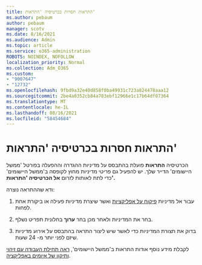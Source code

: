 ```yaml
---
title: התראות חסרות בכרטיסיה 'התראות'
ms.author: pebaum
author: pebaum
manager: scotv
ms.date: 8/16/2021
ms.audience: Admin
ms.topic: article
ms.service: o365-administration
ROBOTS: NOINDEX, NOFOLLOW
localization_priority: Normal
ms.collection: Adm_O365
ms.custom:
- "9007647"
- "12732"
ms.openlocfilehash: 9fbd9a32e40d858f0ba49931c723a824478aaa12
ms.sourcegitcommit: 2be4a0352cb84a703ebf12966e1c17b64df07364
ms.translationtype: MT
ms.contentlocale: he-IL
ms.lasthandoff: 08/16/2021
ms.locfileid: "58454684"
---
```

# <a name="alerts-missing-from-alerts-tab"></a>התראות חסרות בכרטיסיה 'התראות'

הכרטיסיה **התראות** פועלת בהתבסס על מדיניות ההגדרה וההפעלה בפורטל 'ממשל היישומים' הדייר שלך. יש להפעיל גם פריטי מדיניות מחוץ לקופסה ב'ממשל היישומים' כדי לתת לאותות לזרום **אל הכרטיסיה 'התראות'.** 

ודא שההתראה נוצרה:

1. עבור אל מדיניות [פיקוח על אפליקציות](https://compliance.microsoft.com/m365appprotection?viewid=policies) ואשר שיצרת מדיניות פעילה או ביקורת אחת לפחות.

1. בחר את המדיניות ולאחר מכן בחר **ערוך** בחלונית תפריט נשלף. 

1. בדוק את תצורת המדיניות כדי לאשר שיש ליצור התראה בהתבסס על אירוע מדיניות שיזם לפני יותר מ- 24 שעות.

לקבלת מידע נוסף אודות התראות ב'ממשל היישומים', [ראה תחילת העבודה עם זיהוי ותיקון של איומים באפליקציה](https://docs.microsoft.com/microsoft-365/compliance/app-governance-detect-remediate-get-started).